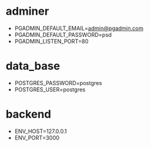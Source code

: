 # adminer

- PGADMIN_DEFAULT_EMAIL=admin@pgadmin.com
- PGADMIN_DEFAULT_PASSWORD=psd
- PGADMIN_LISTEN_PORT=80

# data_base

- POSTGRES_PASSWORD=postgres
- POSTGRES_USER=postgres

# backend

- ENV_HOST=127.0.0.1
- ENV_PORT=3000
